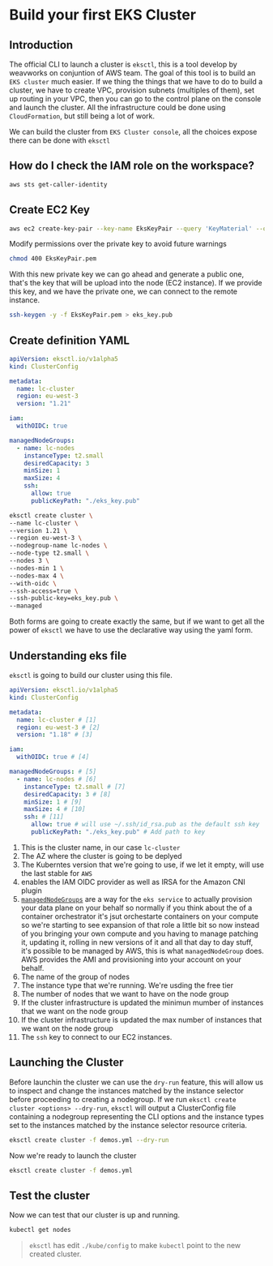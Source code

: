 # Build your first EKS Cluster

## Introduction

The official CLI to launch a cluster is `eksctl`, this is a tool develop by weavworks on conjuntion of AWS team. The goal of this tool is to build an `EKS cluster` much easier. If we thing the things that we have to do to build a cluster, we have to create VPC, provision subnets (multiples of them), set up routing in your VPC, then you can go to the control plane on the console and launch the cluster. All the infrastructure could be done using `CloudFormation`, but still being a lot of work.

We can build the cluster from `EKS Cluster console`, all the choices expose there can be done with `eksctl`

## How do I check the IAM role on the workspace?

```bash
aws sts get-caller-identity
```

## Create EC2 Key

```bash
aws ec2 create-key-pair --key-name EksKeyPair --query 'KeyMaterial' --output text > EksKeyPair.pem
```

Modify permissions over the private key to avoid future warnings

```bash
chmod 400 EksKeyPair.pem
``` 

With this new private key we can go ahead and generate a public one, that's the key that will be upload into the node (EC2 instance). If we provide this key, and we have the private one, we can connect to the remote instance.

```bash
ssh-keygen -y -f EksKeyPair.pem > eks_key.pub
```

## Create definition YAML

```yaml
apiVersion: eksctl.io/v1alpha5
kind: ClusterConfig

metadata:
  name: lc-cluster
  region: eu-west-3
  version: "1.21"

iam:
  withOIDC: true

managedNodeGroups:
  - name: lc-nodes
    instanceType: t2.small
    desiredCapacity: 3
    minSize: 1
    maxSize: 4
    ssh:
      allow: true
      publicKeyPath: "./eks_key.pub"
``` 

```bash
eksctl create cluster \
--name lc-cluster \
--version 1.21 \
--region eu-west-3 \
--nodegroup-name lc-nodes \
--node-type t2.small \
--nodes 3 \
--nodes-min 1 \
--nodes-max 4 \
--with-oidc \
--ssh-access=true \
--ssh-public-key=eks_key.pub \
--managed
```

Both forms are going to create exactly the same, but if we want to get all the power of `eksctl` we have to use the declarative way using the yaml form.

## Understanding eks file

`eksctl` is going to build our cluster using this file.

```yaml
apiVersion: eksctl.io/v1alpha5
kind: ClusterConfig

metadata:
  name: lc-cluster # [1]
  region: eu-west-3 # [2]
  version: "1.18" # [3]

iam:
  withOIDC: true # [4]

managedNodeGroups: # [5]
  - name: lc-nodes # [6]
    instanceType: t2.small # [7]
    desiredCapacity: 3 # [8]
    minSize: 1 # [9]
    maxSize: 4 # [10]
    ssh: # [11]
      allow: true # will use ~/.ssh/id_rsa.pub as the default ssh key
      publicKeyPath: "./eks_key.pub" # Add path to key
``` 

1. This is the cluster name, in our case `lc-cluster`
2. The AZ where the cluster is going to be deplyed
3. The Kuberntes version that we're going to use, if we let it empty, will use the last stable for `AWS`
4. enables the IAM OIDC provider as well as IRSA for the Amazon CNI plugin
5. [`managedNodeGroups`](https://eksctl.io/usage/eks-managed-nodes/) are a way for the `eks service` to actually provision your data plane on your behalf so normally if you think about the of a container orchestrator it's jsut orchestarte containers on your compute so we're starting to see expansion of that role a little bit so now instead of you bringing your own compute and you having to manage patching it, updating it, rolling in new versions of it and all that day to day stuff, it's possible to be managed by AWS, this is what `managedNodeGroup` does. AWS provides the AMI and provisioning into your account on your behalf.
6. The name of the group of nodes
7. The instance type that we're running. We're usding the free tier
8. The number of nodes that we want to have on the node group
9. If the cluster infrastructure is updated the minimun mumber of instances that we want on the node group
10. If the cluster infrastructure is updated the max number of instances that we want on the node group
11. The `ssh` key to connect to our EC2 instances.


## Launching the Cluster

Before launchin the cluster we can use the `dry-run` feature, this will allow us to inspect and change the instances matched by the instance selector before proceeding to creating a nodegroup. If we run `eksctl create cluster <options> --dry-run`, `eksctl` will output a ClusterConfig file containing a nodegroup representing the CLI options and the instance types set to the instances matched by the instance selector resource criteria.

```bash
eksctl create cluster -f demos.yml --dry-run
```

Now we're ready to launch the cluster

```bash
eksctl create cluster -f demos.yml
``` 

## Test the cluster

Now we can test that our cluster is up and running.

```bash
kubectl get nodes
```

> `eksctl` has edit `./kube/config` to make `kubectl` point to the new created cluster.